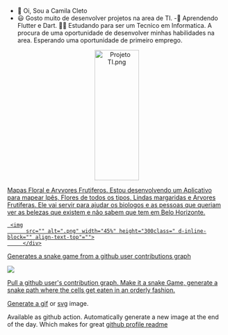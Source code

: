 - 👋 Oi, Sou a Camila Cleto
- 😃 Gosto muito de desenvolver projetos na area de TI.
-🌱 Aprendendo Flutter e Dart.
🧑‍🎓 Estudando para ser um Tecnico em Informatica.
A procura de uma oportunidade de desenvolver minhas habilidades na area.
Esperando uma oportunidade de primeiro emprego.

<div align="center">
  <a href="https://github.com/camilacleto">
     <img
          src="https://www.soway.com.br/wp-content/uploads/2019/08/img1.png" alt="Projeto TI.png" width="45%" height="300class=" d-inline-block="" align-text-top"="">
         </div>
         
   Mapas Floral e Arvvores Frutiferos.
   Estou desenvolvendo um Aplicativo para mapear Ipês, Flores de todos os tipos, Lindas margaridas e Arvores Frutiferas.
   Ele vai servir para ajudar os biologos e as pessoas que queriam ver as belezas que existem e não sabem que tem em Belo Horizonte.
  
     <img
          src="" alt=".png" width="45%" height="300class=" d-inline-block="" align-text-top"="">
         </div>

  Generates a snake game from a github user contributions graph

![](https://github.com/camilacleto/snk/raw/output/github-contribution-grid-snake.svg)

Pull a github user's contribution graph.
Make it a snake Game, generate a snake path where the cells get eaten in an orderly fashion.

Generate a [gif](https://github.com/camilacleto/snk/raw/output/github-contribution-grid-snake.gif) or [svg](https://github.com/Platane/snk/raw/output/github-contribution-grid-snake.svg) image.

Available as github action. Automatically generate a new image at the end of the day. Which makes for great [github profile readme](https://docs.github.com/en/free-pro-team@latest/github/setting-up-and-managing-your-github-profile/managing-your-profile-readme)
